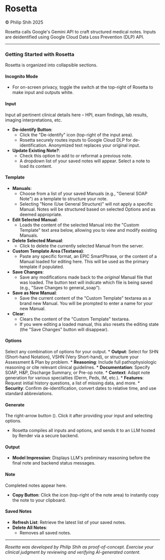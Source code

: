 # Rosetta
© Philip Shih 2025

Rosetta calls Google's Gemini API to craft structured medical notes. Inputs are deidentified using Google Cloud Data Loss Prevention (DLP) API.

---

### **Getting Started with Rosetta**
Rosetta is organized into collapsible sections.

#### Incognito Mode
*   For on-screen privacy, toggle the switch at the top-right of Rosetta to make input and outputs white.
####  Input
Input all pertinent clinical details here – HPI, exam findings, lab results, imaging interpretations, etc.
*   **De-identify Button**:
    *   Click the "De-identify" icon (top-right of the input area).
    *   Rosetta securely routes inputs to Google Cloud DLP for de-identification. Anonymized text replaces your original input.
*   **Update Existing Note?**:
    *   Check this option to add to or reformat a previous note.
    *   A dropdown list of your saved notes will appear. Select a note to load its content.

#### Template
*   **Manuals**:
    *   Choose from a list of your saved Manuals (e.g., "General SOAP Note") as a template to structure your note.
    *   Selecting "None (Use General Structure)" will not apply a specific Manual. Notes will be structured based on selected Options and as deemed appropriate.
*   **Edit Selected Manual**:
    *   Loads the content of the selected Manual into the "Custom Template" text area below, allowing you to view and modify existing Manuals.
*   **Delete Selected Manual**:
    *   Click to delete the currently selected Manual from the server.
*   **Custom Template Area (Textarea)**:
    *   Paste any specific format, an EPIC SmartPhrase, or the content of a Manual loaded for editing here. This will be used as the primary template if populated.
*   **Save Changes**:
    *   Save any modifications made back to the *original* Manual file that was loaded. The button text will indicate which file is being saved (e.g., "Save Changes to general_soap").
*   **Save as New Manual**:
    *   Save the current content of the "Custom Template" textarea as a brand new Manual. You will be prompted to enter a name for your new Manual. 
*   **Clear**:
    *   Clears the content of the "Custom Template" textarea.
    *   If you were editing a loaded manual, this also resets the editing state (the "Save Changes" button will disappear).

#### Options
Select any combination of options for your output.
    *   **Output**: Select for SHN (Short-hand Notation), VSHN (Very Short-hand), or structure your Assessment & Plan by problem.
    *   **Reasoning**: Include full pathophysiologic reasoning or cite relevant clinical guidelines.
    *   **Documentation**: Specify SOAP, H&P, Discharge Summary, or Pre-op note.
    *   **Context**: Adapt note generation for various specialties (Derm, Peds, IM, etc.).
    *   **Features**: Request initial history questions, a list of missing data, and more.
    *   **Security**: Confirm de-identification, convert dates to relative time, and use standard abbreviations.
   
#### Generate
The right-arrow button (<i class="fas fa-angle-right"></i>). Click it after providing your input and selecting options.
*   Rosetta compiles all inputs and options, and sends it to an LLM hosted by Render via a secure backend.

#### Output
*   **Model Impression**: Displays LLM's preliminary reasoning before the final note and backend status messages.

#### Note
Completed notes appear here.
*   **Copy Button**: Click the <i class="fas fa-copy"></i> icon (top-right of the note area) to instantly copy the note to your clipboard.

#### Saved Notes
*   **Refresh List**: Retrieve the latest list of your saved notes.
*   **Delete All Notes**:
    *   Removes all saved notes.
---
*Rosetta was developed by Philip Shih as proof-of-concept. Exercise your clinical judgment by reviewing and verifying AI-generated content.*
